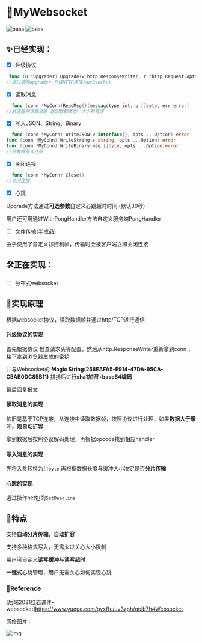 # 🎉MyWebsocket

![pass](https://img.shields.io/badge/building-pass-green) ![pass](https://img.shields.io/badge/checks-pass-green)

## ✨**已经实现：**

- [x] 升级协议

```go
 func (u *Upgrader) Upgrade(w http.ResponseWriter, r *http.Request,opts ...Option) (conn *MyConn, err error)
//通过填写upgrader 升级HTTP连接为websocket
```

- [x] 读取消息

```go
  func (conn *MyConn)ReadMsg()(messagetype int, p []byte, err error)
//从连接中读取消息 返回数据类型、大小和错误
```

- [x] 写入JSON、String、Binary

```go
  func (conn *MyConn) WriteJSON(v interface{}, opts ...Option) error
func (conn *MyConn) WriteString(s string, opts ...Option) error
func (conn *MyConn) WriteBinary(msg []byte, opts ...Option)error
//将数据写入连接
```

- [x] 关闭连接

```go
  func (conn *MyConn) Close()
//关闭连接
```

- [x] 心跳

Upgrade方法通过**可选参数**自定义心跳超时时间 (默认30秒)

用户还可用通过WithPongHandler方法自定义服务端PongHandler

- [ ] 文件传输(半成品)

由于使用了自定义非控制帧，传输时会被客户端立即关闭连接

## 🛠正在实现：

- [ ] 分布式websocket

## 🧪实现原理

根据websocket协议，读取数据帧并通过http/TCP进行通信

#### 升级协议的实现

首先根据协议 检查请求头等配置，然后从http.ResponseWriter重新拿到conn ，接下拿到浏览器生成的密钥

并与Websocket的 **Magic String(258EAFA5-E914-47DA-95CA-C5AB0DC85B11)** 拼接后进行**sha1加密+base64编码**

最后回复报文

#### 读取消息的实现

依旧是基于TCP连接，从连接中读取数据帧，按照协议进行处理，如果**数据大于缓冲，则自动扩容**

拿到数据后按照协议解码处理，再根据opcode找到相应handler

#### 写入消息的实现

先将入参转换为```[]byte```,再根据数据长度与缓冲大小决定是否**分片传输**

#### 心跳的实现

通过操作net包的```SetDeadline```

## 🎁特点

支持**自动分片传输，自动扩容**

支持多种格式写入，无需太过关心大小限制

用户可自定义**读写缓冲与读写超时**

**一键式**心跳管理，用户无需关心如何实现心跳

### 📑Reference

[后端2021红岩课件-websocket]https://www.yuque.com/gyxffu/uv3zph/gpib7h#Websocket

网络图片：

![img](https://img-blog.csdn.net/20140306233501843?watermark/2/text/aHR0cDovL2Jsb2cuY3Nkbi5uZXQvdTAxMDQ4NzU2OA==/font/5a6L5L2T/fontsize/400/fill/I0JBQkFCMA==/dissolve/70/gravity/SouthEast)